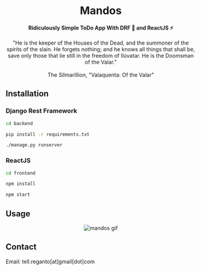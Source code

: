 <a id="top"></a>
<br />

<div align="center">
  <h1>Mandos</h1>
  <p align="center">
    <b>Ridiculously Simple ToDo App With DRF 🐍 and ReactJS ⚡ </b>
    <br />
    <br />
    "He is the keeper of the Houses of the Dead, and the summoner of the spirits of the slain. He forgets nothing; and he knows all things that shall be, save only those that lie still in the freedom of Ilúvatar. He is the Doomsman of the Valar." 
    <br />
    <br />
    The Silmarillion, "Valaquenta: Of the Valar" 
  </p>
</div>

<!-- Getting Started -->

## Installation

### Django Rest Framework

```bash
cd backend
```

```bash
pip install -r requirements.txt
```

```bash
./manage.py runserver
```

### ReactJS

```bash
cd frontend
```

```bash
npm install 
```

```bash
npm start
```

<!-- USAGE EXAMPLES -->

## Usage

<p align="center">
  <img src="https://github.com/assets/29402115/fa4b9822-1f6a-4d2d-a251-cee7844ca647" alt="mandos gif" />
</p>

## Contact

Email: tell.reganto[at]gmail[dot]com
